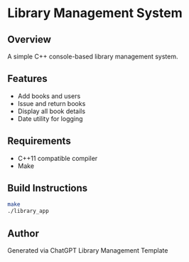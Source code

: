 # Library Management System

## Overview
A simple C++ console-based library management system.

## Features
- Add books and users
- Issue and return books
- Display all book details
- Date utility for logging

## Requirements
- C++11 compatible compiler
- Make

## Build Instructions
```bash
make
./library_app
```

## Author
Generated via ChatGPT Library Management Template